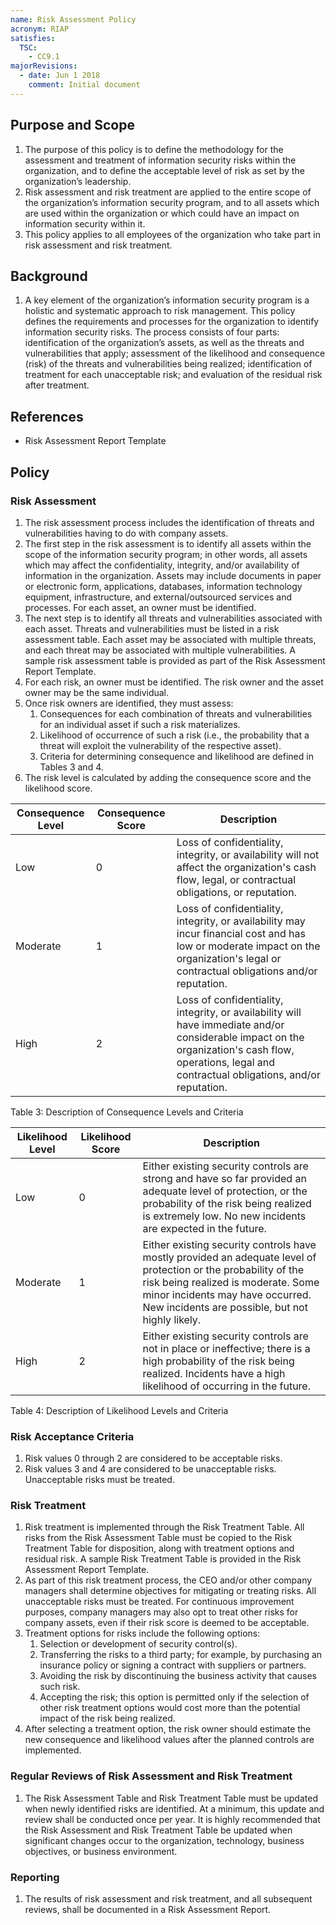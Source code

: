 ```yaml
---
name: Risk Assessment Policy
acronym: RIAP
satisfies:
  TSC:
    - CC9.1
majorRevisions:
  - date: Jun 1 2018
    comment: Initial document
---
```


## Purpose and Scope

1. The purpose of this policy is to define the methodology for the assessment and treatment of information security risks within the organization, and to define the acceptable level of risk as set by the organization’s leadership.
2. Risk assessment and risk treatment are applied to the entire scope of the organization’s information security program, and to all assets which are used within the organization or which could have an impact on information security within it.
3. This policy applies to all employees of the organization who take part in risk assessment and risk treatment.

## Background

1. A key element of the organization’s information security program is a holistic and systematic approach to risk management. This policy defines the requirements and processes for the organization to identify information security risks. The process consists of four parts: identification of the organization’s assets, as well as the threats and vulnerabilities that apply; assessment of the likelihood and consequence (risk) of the threats and vulnerabilities being realized; identification of treatment for each unacceptable risk; and evaluation of the residual risk after treatment.

## References

- Risk Assessment Report Template

## Policy

### Risk Assessment

1. The risk assessment process includes the identification of threats and vulnerabilities having to do with company assets.
2. The first step in the risk assessment is to identify all assets within the scope of the information security program; in other words, all assets which may affect the confidentiality, integrity, and/or availability of information in the organization. Assets may include documents in paper or electronic form, applications, databases, information technology equipment, infrastructure, and external/outsourced services and processes. For each asset, an owner must be identified.
3. The next step is to identify all threats and vulnerabilities associated with each asset. Threats and vulnerabilities must be listed in a risk assessment table. Each asset may be associated with multiple threats, and each threat may be associated with multiple vulnerabilities. A sample risk assessment table is provided as part of the Risk Assessment Report Template.
4. For each risk, an owner must be identified. The risk owner and the asset owner may be the same individual.
5. Once risk owners are identified, they must assess:
   1. Consequences for each combination of threats and vulnerabilities for an individual asset if such a risk materializes.
   2. Likelihood of occurrence of such a risk (i.e., the probability that a threat will exploit the vulnerability of the respective asset).
   3. Criteria for determining consequence and likelihood are defined in Tables 3 and 4.
6. The risk level is calculated by adding the consequence score and the likelihood score.

| **Consequence Level** | **Consequence Score** | **Description**                                                                                                                                                                                       |
| --------------------- | --------------------- | ----------------------------------------------------------------------------------------------------------------------------------------------------------------------------------------------------- |
| Low                   | 0                     | Loss of confidentiality, integrity, or availability will not affect the organization's cash flow, legal, or contractual obligations, or reputation.                                                   |
| Moderate              | 1                     | Loss of confidentiality, integrity, or availability may incur financial cost and has low or moderate impact on the organization's legal or contractual obligations and/or reputation.                 |
| High                  | 2                     | Loss of confidentiality, integrity, or availability will have immediate and/or considerable impact on the organization's cash flow, operations, legal and contractual obligations, and/or reputation. |

Table 3: Description of Consequence Levels and Criteria

| **Likelihood Level** | **Likelihood Score** | **Description**                                                                                                                                                                                                                              |
| -------------------- | -------------------- | -------------------------------------------------------------------------------------------------------------------------------------------------------------------------------------------------------------------------------------------- |
| Low                  | 0                    | Either existing security controls are strong and have so far provided an adequate level of protection, or the probability of the risk being realized is extremely low. No new incidents are expected in the future.                          |
| Moderate             | 1                    | Either existing security controls have mostly provided an adequate level of protection or the probability of the risk being realized is moderate. Some minor incidents may have occurred. New incidents are possible, but not highly likely. |
| High                 | 2                    | Either existing security controls are not in place or ineffective; there is a high probability of the risk being realized. Incidents have a high likelihood of occurring in the future.                                                      |

Table 4: Description of Likelihood Levels and Criteria

### Risk Acceptance Criteria

1. Risk values 0 through 2 are considered to be acceptable risks.
2. Risk values 3 and 4 are considered to be unacceptable risks. Unacceptable risks must be treated.

### Risk Treatment

1. Risk treatment is implemented through the Risk Treatment Table. All risks from the Risk Assessment Table must be copied to the Risk Treatment Table for disposition, along with treatment options and residual risk. A sample Risk Treatment Table is provided in the Risk Assessment Report Template.
2. As part of this risk treatment process, the CEO and/or other company managers shall determine objectives for mitigating or treating risks. All unacceptable risks must be treated. For continuous improvement purposes, company managers may also opt to treat other risks for company assets, even if their risk score is deemed to be acceptable.
3. Treatment options for risks include the following options:
   1. Selection or development of security control(s).
   2. Transferring the risks to a third party; for example, by purchasing an insurance policy or signing a contract with suppliers or partners.
   3. Avoiding the risk by discontinuing the business activity that causes such risk.
   4. Accepting the risk; this option is permitted only if the selection of other risk treatment options would cost more than the potential impact of the risk being realized.
4. After selecting a treatment option, the risk owner should estimate the new consequence and likelihood values after the planned controls are implemented.

### Regular Reviews of Risk Assessment and Risk Treatment

1. The Risk Assessment Table and Risk Treatment Table must be updated when newly identified risks are identified. At a minimum, this update and review shall be conducted once per year. It is highly recommended that the Risk Assessment and Risk Treatment Table be updated when significant changes occur to the organization, technology, business objectives, or business environment.

### Reporting

1. The results of risk assessment and risk treatment, and all subsequent reviews, shall be documented in a Risk Assessment Report.
